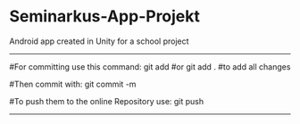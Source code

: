 # Seminarkus-App-Projekt
Android app created in Unity for a school project


___________________________
#For committing use this command:
git add <files to commit>
#or
git add .
#to add all changes

#Then commit with:
git commit -m <INSERT COMMIT MESSAGE>

#To push them to the online Repository use:
git push

___________________________
